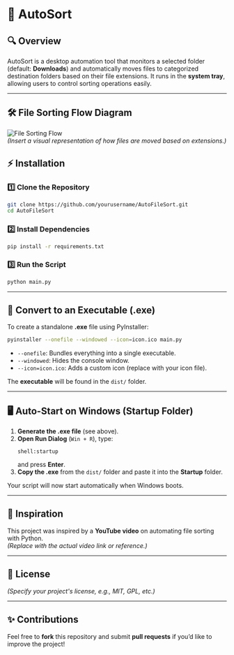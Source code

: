 # 📂 AutoSort

## 🔍 Overview
AutoSort is a desktop automation tool that monitors a selected folder (default: **Downloads**) and automatically moves files to categorized destination folders based on their file extensions. It runs in the **system tray**, allowing users to control sorting operations easily.

---

## 🛠 File Sorting Flow Diagram
![File Sorting Flow](path/to/flow_diagram.png)  
*(Insert a visual representation of how files are moved based on extensions.)*

## ⚡ Installation

### **1️⃣ Clone the Repository**
```sh
git clone https://github.com/yourusername/AutoFileSort.git
cd AutoFileSort
```

### **2️⃣ Install Dependencies**
```sh
pip install -r requirements.txt
```

### **3️⃣ Run the Script**
```sh
python main.py
```

---

## 🔧 Convert to an Executable (.exe)

To create a standalone **.exe** file using PyInstaller:

```sh
pyinstaller --onefile --windowed --icon=icon.ico main.py
```
- `--onefile`: Bundles everything into a single executable.
- `--windowed`: Hides the console window.
- `--icon=icon.ico`: Adds a custom icon (replace with your icon file).

The **executable** will be found in the `dist/` folder.

---

## 🖥️ Auto-Start on Windows (Startup Folder)
1. **Generate the .exe file** (see above).
2. **Open Run Dialog** (`Win + R`), type:
   ```
   shell:startup
   ```
   and press **Enter**.
3. **Copy the .exe** from the `dist/` folder and paste it into the **Startup** folder.

Your script will now start automatically when Windows boots.

---

## 🌟 Inspiration
This project was inspired by a **YouTube video** on automating file sorting with Python.  
*(Replace with the actual video link or reference.)*

---

## 📜 License
*(Specify your project's license, e.g., MIT, GPL, etc.)*

---

## ✨ Contributions
Feel free to **fork** this repository and submit **pull requests** if you’d like to improve the project!

